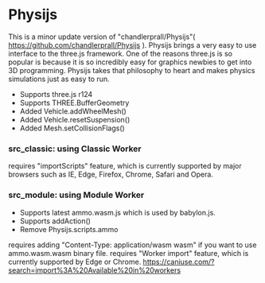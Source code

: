 # Physijs
 This is a minor update version of "chandlerprall/Physijs"( https://github.com/chandlerprall/Physijs ). Physijs brings a very easy to use interface to the three.js framework. One of the reasons three.js is so popular is because it is so incredibly easy for graphics newbies to get into 3D programming. Physijs takes that philosophy to heart and makes physics simulations just as easy to run.

- Supports three.js r124 
- Supports THREE.BufferGeometry
- Added Vehicle.addWheelMesh()
- Added Vehicle.resetSuspension()
- Added Mesh.setCollisionFlags()

### src_classic: using Classic Worker ####

requires "importScripts" feature, which is currently supported by major browsers such as IE, Edge, Firefox, Chrome, Safari and Opera. 


### src_module: using Module Worker ####
- Supports latest ammo.wasm.js which is used by babylon.js.
- Supports addAction()
- Remove Physijs.scripts.ammo

requires adding "Content-Type: application/wasm wasm" if you want to use ammo.wasm.wasm binary file.
requires "Worker import" feature, which is currently supported by Edge or Chrome. 
https://caniuse.com/?search=import%3A%20Available%20in%20workers
